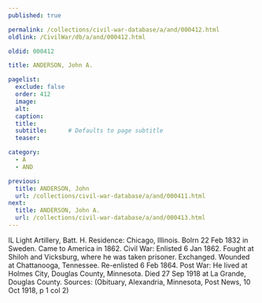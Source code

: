 ```yaml
---
published: true

permalink: /collections/civil-war-database/a/and/000412.html
oldlink: /CivilWar/db/a/and/000412.html

oldid: 000412

title: ANDERSON, John A.

pagelist:
  exclude: false
  order: 412
  image: 
  alt:
  caption:
  title:
  subtitle:      # Defaults to page subtitle
  teaser:

category: 
  - A 
  - AND

previous:
  title: ANDERSON, John
  url: /collections/civil-war-database/a/and/000411.html  
next:
  title: ANDERSON, John A.
  url: /collections/civil-war-database/a/and/000413.html   
---
```

IL Light Artillery, Batt. H. Residence: Chicago, Illinois. Bolrn 22 Feb 1832 in Sweden. Came to America in 1862. Civil War: Enlisted 6 Jan 1862. Fought at Shiloh and Vicksburg, where he was taken prisoner. Exchanged. Wounded at Chattanooga, Tennessee. Re-enlisted 6 Feb 1864. Post War: He lived at Holmes City, Douglas County, Minnesota. Died 27 Sep 1918 at La Grande, Douglas County. Sources: (Obituary, Alexandria, Minnesota, Post News, 10 Oct 1918, p 1 col 2)
